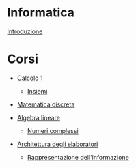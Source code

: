 # Informatica

[Introduzione]()

# Corsi

- [Calcolo 1](./ct0432/README.md)
	- [Insiemi](./ct0432/2022-09-19.md)

- [Matematica discreta](./ct0434/README.md)

- [Algebra lineare]()
	- [Numeri complessi](./ct0435/2022-09-21.md)

- [Architettura degli elaboratori](./ct0615-1/README.md)
	- [Rappresentazione dell'informazione](./ct0615-1/2022-09-22.md)
